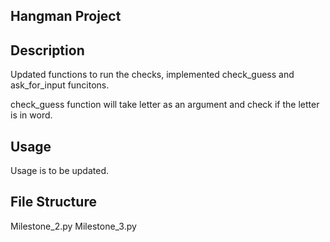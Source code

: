 ## Hangman Project

## Description

Updated functions to run the checks, implemented check_guess and ask_for_input funcitons.

check_guess function will take letter as an argument and check if the letter is in word.

## Usage

Usage is to be updated.

## File Structure

Milestone_2.py
Milestone_3.py
